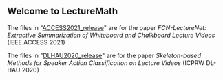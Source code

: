 ## Welcome to LectureMath

The files in "[ACCESS2021_release](https://github.com/kdavila/lecturemath/tree/master/ACCESS2021_release)" are for the paper *FCN-LectureNet: Extractive Summarization of Whiteboard and Chalkboard Lecture Videos* (IEEE ACCESS 2021)

The files in "[DLHAU2020_release](https://github.com/kdavila/lecturemath/tree/master/DLHAU2020_release)" are for the paper 
*Skeleton-based Methods for Speaker Action Classification on Lecture Videos* (ICPRW DL-HAU 2020)


